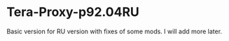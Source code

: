 # Tera-Proxy-p92.04RU
 Basic version for RU version with fixes of some mods. I will add more later.
